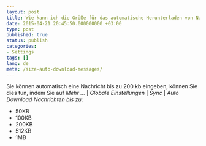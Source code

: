 ```yaml
---
layout: post
title: Wie kann ich die Größe für das automatische Herunterladen von Nachrichten einstellen?
date: 2015-04-21 20:45:50.000000000 +03:00
type: post
published: true
status: publish
categories:
- Settings
tags: []
lang: de
meta: /size-auto-download-messages/
---
```


Sie können automatisch eine Nachricht bis zu 200 kb eingeben, können Sie dies tun, indem Sie auf *Mehr ...* \| *Globale Einstellungen* \| *Sync* \| *Auto Download Nachrichten bis zu*:

* 50KB
* 100KB
* 200KB
* 512KB
* 1MB
